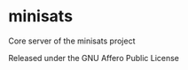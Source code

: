 minisats
========

Core server of the minisats project

Released under the GNU Affero Public License